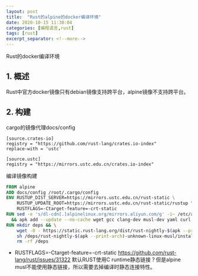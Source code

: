 ```yaml
---
layout: post
title:  "Rust的alpine的docker编译环境"
date: 2020-10-15 11:30:04
categories: [编程语言,rust]
tags: [rust]
excerpt_separator: <!--more-->
---
```

Rust的docker编译环境
<!--more-->

## 1. 概述
Rust中官方docker镜像只有debian镜像支持跨平台，alpine镜像不支持跨平台。

## 2. 构建

cargo的镜像代理docs/config
```config
[source.crates-io]
registry = "https://github.com/rust-lang/crates.io-index"
replace-with = 'ustc'

[source.ustc]
registry = "https://mirrors.ustc.edu.cn/crates.io-index"
```

编译镜像构建
```Dockerfile
FROM alpine
ADD docs/config /root/.cargo/config
ENV RUSTUP_DIST_SERVER=https://mirrors.ustc.edu.cn/rust-static \
    RUSTUP_UPDATE_ROOT=https://mirrors.ustc.edu.cn/rust-static/rustup \
    RUSTFLAGS=-Ctarget-feature=-crt-static
RUN sed -e 's/dl-cdn[.]alpinelinux.org/mirrors.aliyun.com/g' -i~ /etc/apk/repositories \
  && apk add --update --no-cache wget gcc clang-dev musl-dev yaml curl libmicrohttpd libuuid
RUN mkdir deps && \
    wget -O - https://static.rust-lang.org/dist/rust-nightly-$(apk --print-arch)-unknown-linux-musl.tar.gz | tar -C deps -z -x -f - && \
    sh /deps/rust-nightly-$(apk --print-arch)-unknown-linux-musl/install.sh --prefix=/usr && \
    rm -rf /deps
```

* RUSTFLAGS=-Ctarget-feature=-crt-static
https://github.com/rust-lang/rust/issues/31322
默认RUST使用C runtime静态链接？但是alpine musl不能使用静态链接，所以需要去掉编译时静态连接特性。